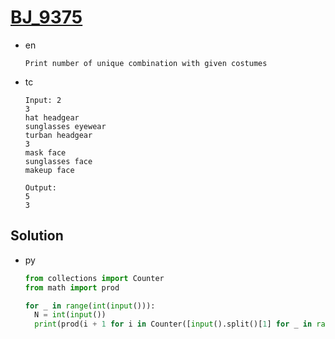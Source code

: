 # [BJ_9375](https://acmicpc.net/problem/9375)

* en

  ```en
  Print number of unique combination with given costumes
  ```

* tc

  ```tc
  Input: 2
  3
  hat headgear
  sunglasses eyewear
  turban headgear
  3
  mask face
  sunglasses face
  makeup face

  Output:
  5
  3
  ```

## Solution

* py

  ```py
  from collections import Counter
  from math import prod

  for _ in range(int(input())):
    N = int(input())
    print(prod(i + 1 for i in Counter([input().split()[1] for _ in range(N)]).values()) - 1)
  ```
